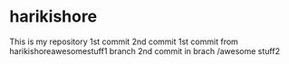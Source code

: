 harikishore
===========

This is my repository
1st commit
2nd commit
 1st commit from harikishoreawesomestuff1 branch
 2nd commit in brach /awesome stuff2